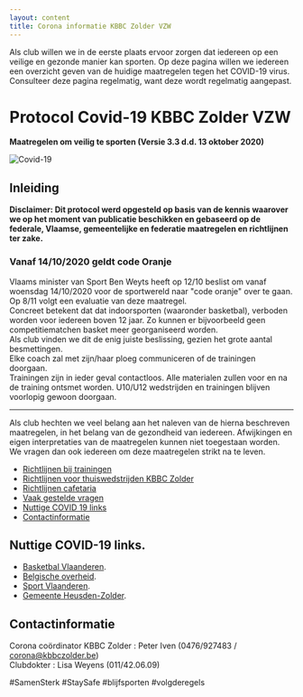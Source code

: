 ```yaml
---
layout: content
title: Corona informatie KBBC Zolder VZW
---
```


Als club willen we in de eerste plaats ervoor zorgen dat iedereen op een veilige en gezonde manier kan sporten.
Op deze pagina willen we iedereen een overzicht geven van de huidige maatregelen tegen het COVID-19 virus.
Consulteer deze pagina regelmatig, want deze wordt regelmatig aangepast.

# Protocol Covid-19 KBBC Zolder VZW
**Maatregelen om veilig te sporten (Versie 3.3 d.d. 13 oktober 2020)**

![Covid-19](/news/img/20200930CovidFAQ2.jpg)

## Inleiding  

**Disclaimer: Dit protocol werd opgesteld op basis van de kennis waarover we op het moment van publicatie beschikken en gebaseerd op de federale, Vlaamse, gemeentelijke en federatie maatregelen en richtlijnen ter zake.**  

### Vanaf 14/10/2020 geldt code **Oranje** 

Vlaams minister van Sport Ben Weyts heeft op 12/10 beslist om vanaf woensdag 14/10/2020 voor de sportwereld naar "code oranje" over te gaan. Op 8/11 volgt een evaluatie van deze maatregel.  
Concreet betekent dat dat indoorsporten (waaronder basketbal), verboden worden voor iedereen boven 12 jaar. Zo kunnen er bijvoorbeeld geen competitiematchen basket meer georganiseerd worden.  
Als club vinden we dit de enig juiste beslissing, gezien het grote aantal besmettingen.  
Elke coach zal met zijn/haar ploeg communiceren of de trainingen doorgaan.  
Trainingen zijn in ieder geval contactloos. Alle materialen zullen voor en na de training ontsmet worden. 
U10/U12 wedstrijden en trainingen blijven voorlopig gewoon doorgaan.  

----------------------------------------------------------------------------------------------------------------

Als club hechten we veel belang aan het naleven van de hierna beschreven maatregelen, in het belang van de gezondheid van iedereen. Afwijkingen en eigen interpretaties van de maatregelen kunnen niet toegestaan worden. We vragen dan ook iedereen om deze maatregelen strikt na te leven.  

- [Richtlijnen bij trainingen](/corona/training/)
- [Richtlijnen voor thuiswedstrijden KBBC Zolder](/corona/wedstrijden/)
- [Richtlijnen cafetaria](/corona/cafetaria/)
- [Vaak gestelde vragen](/corona/vragen/)
- [Nuttige COVID 19 links](#nuttige-covid-19-links)
- [Contactinformatie](#contactinformatie)
  
## Nuttige COVID-19 links.  
- [Basketbal Vlaanderen](https://www.basketbal.vlaanderen/coronavirus-covid-19).  
- [Belgische overheid](https://www.info-coronavirus.be/nl/).  
- [Sport Vlaanderen](https://www.sport.vlaanderen/corona-en-sportbeoefening-in-vlaanderen/).  
- [Gemeente Heusden-Zolder](https://www.heusden-zolder.be/coronavirus).  

## Contactinformatie
Corona coördinator KBBC Zolder : Peter Iven (0476/927483 / corona@kbbczolder.be)  
Clubdokter : Lisa Weyens (011/42.06.09) 
  
#SamenSterk #StaySafe #blijfsporten #volgderegels  
